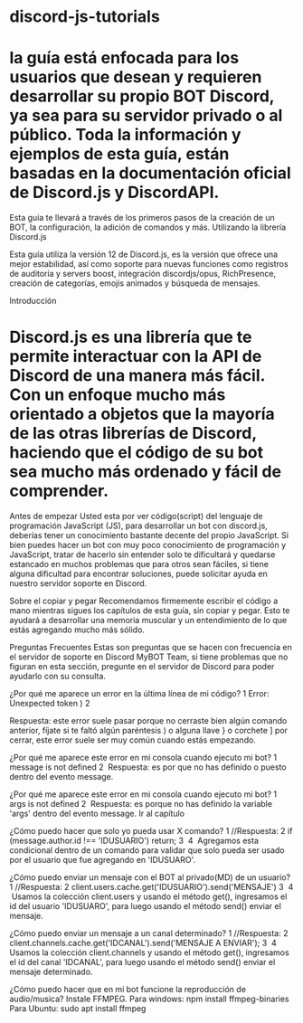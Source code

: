 # discord-js-tutorials

#  la guía está enfocada para los usuarios que desean y requieren desarrollar su propio BOT Discord, ya sea para su servidor privado o al público. Toda la información y ejemplos de esta guía, están basadas en la documentación oficial de Discord.js y DiscordAPI.

Esta guía te llevará a través de los primeros pasos de la creación de un BOT, la configuración, la adición de comandos y más. Utilizando la librería Discord.js

Esta guía utiliza la versión 12 de Discord.js, es la versión que ofrece una mejor estabilidad, así como soporte para nuevas funciones como registros de auditoría y servers boost, integración discordjs/opus, RichPresence, creación de categorías, emojis animados y búsqueda de mensajes.

Introducción

# Discord.js es una librería que te permite interactuar con la API de Discord de una manera más fácil. Con un enfoque mucho más orientado a objetos que la mayoría de las otras librerías de Discord, haciendo que el código de su bot sea mucho más ordenado y fácil de comprender.

Antes de empezar
Usted esta por ver código(script) del lenguaje de programación JavaScript (JS), para desarrollar un bot con discord.js, deberías tener un conocimiento bastante decente del propio JavaScript. Si bien puedes hacer un bot con muy poco conocimiento de programación y JavaScript, tratar de hacerlo sin entender solo te dificultará y quedarse estancado en muchos problemas que para otros sean fáciles, si tiene alguna dificultad para encontrar soluciones, puede solicitar ayuda en nuestro servidor soporte en Discord.

Sobre el copiar y pegar
Recomendamos firmemente escribir el código a mano mientras sigues los capítulos de esta guía, sin copiar y pegar. Esto te ayudará a desarrollar una memoria muscular y un entendimiento de lo que estás agregando mucho más sólido.


Preguntas Frecuentes
Estas son preguntas que se hacen con frecuencia en el servidor de soporte en Discord MyBOT Team, si tiene problemas que no figuran en esta sección, pregunte en el servidor de Discord para poder ayudarlo con su consulta.

¿Por qué me aparece un error en la última línea de mi código?
1
Error: Unexpected token )
2
​

Respuesta: este error suele pasar porque no cerraste bien algún comando anterior, fíjate si te faltó algún paréntesis ) o alguna llave } o corchete ] por cerrar, este error suele ser muy común cuando estás empezando.


¿Por qué me aparece este error en mi consola cuando ejecuto mi bot?
1
message is not defined
2
​
Respuesta: es por que no has definido o puesto dentro del evento message.


¿Por qué me aparece este error en mi consola cuando ejecuto mi bot?
1
args is not defined
2
​
Respuesta: es porque no has definido la variable 'args' dentro del evento message. Ir al capítulo


¿Cómo puedo hacer que solo yo pueda usar X comando?
1
//Respuesta:
2
if (message.author.id !== 'IDUSUARIO') return;
3
​
4
​
Agregamos esta condicional dentro de un comando para validar que solo pueda ser usado por el usuario que fue agregando en 'IDUSUARO'.


¿Cómo puedo enviar un mensaje con el BOT al privado(MD) de un usuario?
1
//Respuesta:
2
client.users.cache.get('IDUSUARIO').send('MENSAJE')
3
​
4
​
Usamos la colección client.users y usando el método get(), ingresamos el id del usuario 'IDUSUARO', para luego usando el método send() enviar el mensaje.


¿Cómo puedo enviar un mensaje a un canal determinado?
1
//Respuesta:
2
client.channels.cache.get('IDCANAL').send('MENSAJE A ENVIAR');
3
​
4
​
Usamos la colección client.channels y usando el método get(), ingresamos el id del canal 'IDCANAL', para luego usando el método send() enviar el mensaje determinado.


¿Cómo puedo hacer que en mi bot funcione la reproducción de audio/musica?
Instale FFMPEG.
Para windows: npm install ffmpeg-binaries
Para Ubuntu: sudo apt install ffmpeg

<div class="CodeMirror cm-s-monokai"><div style="overflow: hidden; position: relative; width: 3px; height: 0px; top: 4px; left: 33px;"><textarea autocorrect="off" autocapitalize="off" spellcheck="false" style="position: absolute; bottom: -1em; padding: 0px; width: 1000px; height: 1em; outline: none;" tabindex="0"></textarea></div><div class="CodeMirror-vscrollbar" tabindex="-1" cm-not-content="true"><div style="min-width: 1px; height: 0px;"></div></div><div class="CodeMirror-hscrollbar" tabindex="-1" cm-not-content="true"><div style="height: 100%; min-height: 1px; width: 0px;"></div></div><div class="CodeMirror-scrollbar-filler" cm-not-content="true"></div><div class="CodeMirror-gutter-filler" cm-not-content="true"></div><div class="CodeMirror-scroll" tabindex="-1"><div class="CodeMirror-sizer" style="margin-left: 29px; margin-bottom: -17px; border-right-width: 13px; min-height: 104px; min-width: 455.641px; padding-right: 0px; padding-bottom: 0px;"><div style="position: relative; top: 0px;"><div class="CodeMirror-lines" role="presentation"><div role="presentation" style="position: relative; outline: none;"><div class="CodeMirror-measure"><pre><span>xxxxxxxxxx</span></pre></div><div class="CodeMirror-measure"></div><div style="position: relative; z-index: 1;"></div><div class="CodeMirror-cursors"><div class="CodeMirror-cursor" style="left: 4px; top: 0px; height: 24px;">&nbsp;</div></div><div class="CodeMirror-code" role="presentation"><div style="position: relative;"><div class="CodeMirror-gutter-wrapper" style="left: -29px;"><div class="CodeMirror-linenumber CodeMirror-gutter-elt" style="left: 0px; width: 21px;">1</div></div><pre class=" CodeMirror-line " role="presentation"><span role="presentation" style="padding-right: 0.1px;"><span class="cm-comment">//Respuesta:</span></span></pre></div><div style="position: relative;"><div class="CodeMirror-gutter-wrapper" style="left: -29px;"><div class="CodeMirror-linenumber CodeMirror-gutter-elt" style="left: 0px; width: 21px;">2</div></div><pre class=" CodeMirror-line " role="presentation"><span role="presentation" style="padding-right: 0.1px;"><span class="cm-variable">client</span>.<span class="cm-property">users</span>.<span class="cm-property">cache</span>.<span class="cm-property">get</span>(<span class="cm-string">'IDUSUARIO'</span>).<span class="cm-property">send</span>(<span class="cm-string">'MENSAJE'</span>)</span></pre></div><div style="position: relative;"><div class="CodeMirror-gutter-wrapper" style="left: -29px;"><div class="CodeMirror-linenumber CodeMirror-gutter-elt" style="left: 0px; width: 21px;">3</div></div><pre class=" CodeMirror-line " role="presentation"><span role="presentation" style="padding-right: 0.1px;"><span cm-text="">&#8203;</span></span></pre></div><div style="position: relative;"><div class="CodeMirror-gutter-wrapper" style="left: -29px;"><div class="CodeMirror-linenumber CodeMirror-gutter-elt" style="left: 0px; width: 21px;">4</div></div><pre class=" CodeMirror-line " role="presentation"><span role="presentation" style="padding-right: 0.1px;"><span cm-text="">&#8203;</span></span></pre></div></div></div></div></div></div><div style="position: absolute; height: 13px; width: 1px; border-bottom: 0px solid transparent; top: 104px;"></div><div class="CodeMirror-gutters" style="height: 117px;"><div class="CodeMirror-gutter CodeMirror-linenumbers" style="width: 29px;"></div></div></div></div>
